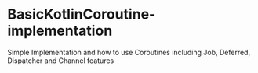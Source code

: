 # BasicKotlinCoroutine-implementation
Simple Implementation and how to use Coroutines including Job, Deferred, Dispatcher and Channel features
